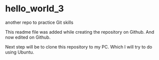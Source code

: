 # hello_world_3
another repo to practice Git skills

This readme file was added while creating the repository on Github.
And now edited on Github.

Next step will be to clone this repository to my PC.
Which I will try to do using Ubuntu.
